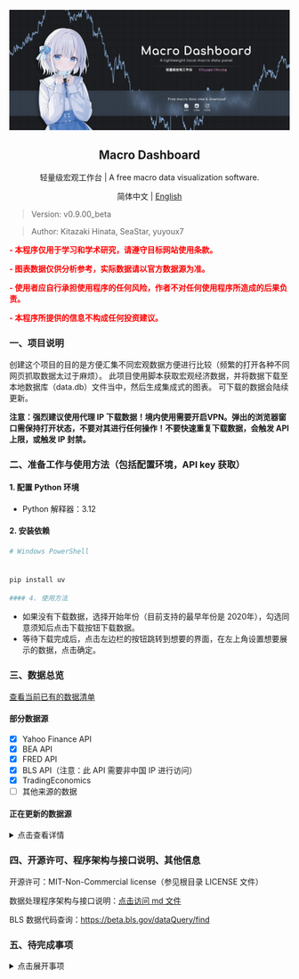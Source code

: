 <p align="center">
  <img src="doc/readme/chart.png" alt="Chart Example">
</p>
<h2 align="center">Macro Dashboard</h2>
  <p align="center">轻量级宏观工作台 | A free macro data visualization software.</p>


<p align="center">
    简体中文 | <a href="https://github.com/Kitazaki-Hinata/Macro_Dashboard/blob/dev/doc/README_en.md">English</a>
</p>

> Version: v0.9.00_beta

> Author: Kitazaki Hinata, SeaStar, yuyoux7

**<p style="color:red"> - 本程序仅用于学习和学术研究，请遵守目标网站使用条款。</p>**

**<p style="color:red"> - 图表数据仅供分析参考，实际数据请以官方数据源为准。</p>**

**<p style="color:red"> - 使用者应自行承担使用程序的任何风险，作者不对任何使用程序所造成的后果负责。</p>**

**<p style="color:red"> - 本程序所提供的信息不构成任何投资建议。</p>**


### 一、项目说明

创建这个项目的目的是方便汇集不同宏观数据方便进行比较（频繁的打开各种不同网页抓取数据太过于麻烦）。
此项目使用脚本获取宏观经济数据，并将数据下载至本地数据库（data.db）文件当中，然后生成集成式的图表。
可下载的数据会陆续更新。

**注意：强烈建议使用代理 IP 下载数据！境内使用需要开启VPN。弹出的浏览器窗口需保持打开状态，不要对其进行任何操作！不要快速重复下载数据，会触发 API 上限，或触发 IP 封禁。**


### 二、准备工作与使用方法（包括配置环境，API key 获取）

#### 1. 配置 Python 环境

- Python 解释器：3.12

#### 2. 安装依赖

```powershell
# Windows PowerShell
    
    
pip install uv
    
#### 4. 使用方法

```

- 如果没有下载数据，选择开始年份（目前支持的最早年份是 2020年），勾选同意须知后点击下载按钮下载数据。
- 等待下载完成后，点击左边栏的按钮跳转到想要的界面，在左上角设置想要展示的数据，点击确定。


### 三、数据总览

[查看当前已有的数据清单](doc/data_available.html)

#### 部分数据源

- [x] Yahoo Finance API
- [x] BEA API
- [x] FRED API
- [x] BLS API（注意：此 API 需要非中国 IP 进行访问）
- [x] TradingEconomics
- [ ] 其他来源的数据

#### 正在更新的数据源

<!-- markdownlint-disable MD033 -->
<details>
  <summary>点击查看详情</summary>

- [ ] AAII散户投资人情绪指数
- [ ] NAAIM经理人持仓指数
- [ ] 家庭/企业/政府负债比率，流动性指标
- [ ] 经常账户，贸易差额，FDI流入流出（BEA: ITA）
- [ ] 服务贸易（BEA: IntlServTrade）
- [ ] 美元计价的外储（BEA: IIP）
- [ ] 劳动力参与率 (Labor Force Participation Rate)
- [ ] 劳工成本与劳工效率
- [ ] 职位空缺与求职者比率 (Job Openings to Applicants Ratio)
- [ ] 分行业就业增长（如科技、医疗、制造业细分）
- [ ] 临时工雇佣数据 (Temporary Help Services Employment)
- [ ] 亚特兰大联储薪资增长追踪 (Wage Growth Tracker)
- [ ] 中间品生产者价格指数 (Intermediate PPI)
- [ ] 原材料生产者价格指数 (Crude Materials PPI)
- [ ] 薪资通胀压力指标 (如单位劳动力成本)
- [ ] 租金等价通胀指标 (Zillow租金指数、CoreLogic房价指数)
- [ ] 月度零售销售额 (Advance Monthly Retail Sales)
- [ ] 电子商务销售额占比
- [ ] 密歇根消费者现况指数 (Current Conditions Index)
- [ ] 核心资本货物订单 (非国防除飞机订单)
- [ ] 建筑支出月报 (Construction Spending)
- [ ] 企业并购活动金额与数量
- [ ] 标普500企业盈利预期修正比率
- [ ] 分商品类别的贸易差额 (能源、汽车、农产品等)
- [ ] 实际有效汇率指数 (Real Effective Exchange Rate)
- [ ] 主要贸易伙伴国对美出口依存度
- [ ] 供应链压力指数 (如纽约联储的GSCPI)
- [ ] 共债务占GDP比例
- [ ] 州与地方政府财政状况
- [ ] 社会保障与医疗保险支出趋势
- [ ] 企业税收与个人税收占比
- [ ] 商业票据利率
- [ ] M2货币供应量增长率
- [ ] 银行信贷标准调查 (Senior Loan Officer Opinion Survey)
- [ ] 成屋销售月报 (Existing Home Sales)
- [ ] 住房空置率 (Homeowner & Rental Vacancy Rates)
- [ ] 抵押贷款申请指数 (MBA Purchase Index)
- [ ] 商业地产价格指数 (如NCREIF)
- [ ] 工业产出与产能利用率 (Federal Reserve G.17报告)
- [ ] 费城联储制造业指数
- [ ] 堪萨斯城联储制造业指数
- [ ] Markit制造业PMI终值
- [ ] OECD美国综合领先指标
- [ ] 经济意外指数 (Citi Economic Surprise Index)
- [ ] 世界大型企业联合会 (Conference Board)
- [ ] 消费者信心细分（预期指数 vs 现况指数）
- [ ] 美国能源信息署 (EIA)
- [ ] 周度原油库存、炼油厂利用率
- [ ] 全美房地产经纪人协会 (NAR)
- [ ] 成屋销售价格中位数
- [ ] 彭博经济意外指数
- [ ] 标普500同比与基钦周期
 
 </details>



### 四、开源许可、程序架构与接口说明、其他信息

开源许可：MIT-Non-Commercial license（参见根目录 LICENSE 文件）

数据处理程序架构与接口说明：[点击访问 md 文件](doc/structure.md)

BLS 数据代码查询：<https://beta.bls.gov/dataQuery/find>


### 五、待完成事项

<details>
    <summary>点击展开事项</summary>

**debug waitlist :**

- [x] ~~**重要：下载数据的多线程逻辑会导致程序崩溃（闪退）**~~ ✅ *2025-10-01：线程清理与取消令牌已修复*
- [x] ~~**重要：点击下载数据后，取消也会导致程序崩溃**~~ ✅ *2025-10-01：取消路径异步化，已通过多轮测试*
- [ ] **新bug：four chart 光标十字针无法同步**
- [ ] four chart里面ctrl加滚轮无法同时缩放四个图表的纵轴
- [ ] One_chart导入db里面的列名以及限制输入框只能输入列名
- [ ] 再多次重新设置图表的时候，后面的数据会错位
- [ ] 软件启动的时候自动读取json里面的内容然后更新
- [ ] four chart里面数据有错开，数量都一致
- [ ] no show second line data on preview labeled
- [ ] one chart里面的右坐标轴字体没法缩小
- [x] ~~应用comfortaa字体失败~~ ✅ *2025-10-01：修正 `font-family` 样式拼写，字体可正常加载*
- [ ] ism数据只能下载ism_service
- [ ] 所有非时序数据只用csv，所以要新建一个目录在csv下面，方便遍历
- [ ] 删除ism多余的print，当解决完报错以后

**extra function waitlist :**

- [ ] 新板块：彭博文章
- [ ] 新板块：美债期限结构
- [ ] 设置图表网格的透明度&颜色
- [x] ~~reset设置框内的内容，包括颜色，数据名称~~ ✅ *2025-10-04：已添加*
- [ ] 设立一个使用说明页面
- [ ] 储存上次设置好的线条样式
- [ ] i18n 多语言支持（简中，繁中，日文）


</details>








